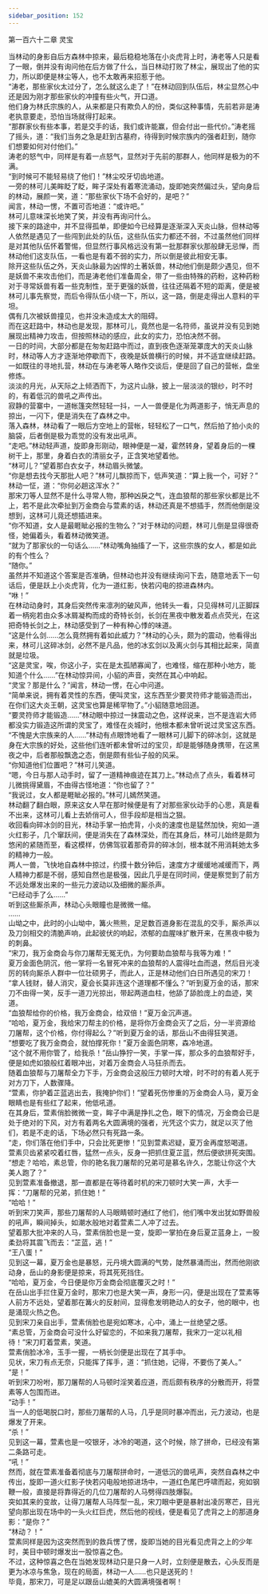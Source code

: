 ```yaml
---
sidebar_position: 152
---
```

 第一百六十二章 灵宝


当林动的身影自后方森林中掠来，最后稳稳地落在小炎虎背上时，涛老等人只是看了一眼，倒并没有询问他在后方做了什么，当日林动打败了林尘，展现出了他的实力，所以即便是林尘等人，也不太敢再来招惹于他。  
“涛老，那些家伙太过分了，怎么就这么走了！”在林动回到队伍后，林尘显然心中还是因为刚才那些家伙的冲撞有些火气，开口道。  
他们身为林氏宗族的人，从来都是只有欺负人的份，类似这种事情，先前若非是涛老执意要走，恐怕当场就得打起来。  
“那群家伙有些本事，若是交手的话，我们或许能赢，但会付出一些代价。”涛老摇了摇头，道：“我们当务之急是赶到古墓府，待得到时候宗族内的强者赶到，随你们想要如何对付他们。”  
涛老的怒气中，同样是有着一点怒气，显然对于先前的那群人，他同样是极为的不满。  
“到时候可不能轻易绕了他们！”林尘咬牙切齿地道。  
一旁的林可儿美眸眨了眨，眸子深处有着寒流涌动，旋即她突然偏过头，望向身后的林动，展颜一笑，道：“那些家伙下场不会好的，是吧？”  
闻言，林动一愣，不置可否地道：“或许吧。”  
林可儿意味深长地笑了笑，并没有再询问什么。  
接下来的路途中，并不显得孤单，即便如今已经算是逐渐深入天炎山脉，但林动等人依然是遇见了一些闯到此处的队伍，这些队伍实力都还不弱，不过虽然他们同样是对其他队伍怀着警惕，但显然行事风格远没有第一批那群家伙那般肆无忌惮，而林动他们这支队伍，一看也是有着不弱的实力，所以倒是彼此相安无事。  
除开这些队伍之外，天炎山脉最为凶悍的土著妖兽，林动他们倒是颇少遇见，但不是妖兽不来攻击他们，而是涛老他们准备周全，带了一些由特殊的药粉，这种药粉对于寻常妖兽有着一些克制性，至于更强的妖兽，往往还隔着不短的距离，便是被林可儿事先察觉，而后令得队伍小绕一下，所以，这一路，倒是走得出人意料的平坦。  
偶有几次被妖兽撞见，也并没未造成太大的阻碍。  
而在这赶路中，林动也是发现，那林可儿，竟然也是一名符师，虽说并没有见到她展现出精神力攻击，但按照林动的感应，此女的实力，恐怕决然不弱。  
一日的时间，大部分都是在匆匆赶路中而过，直到夜色逐渐笼罩庞大的天炎山脉时，林动等人方才逐渐地停歇而下，夜晚是妖兽横行的时候，并不适宜继续赶路。  
一如既往的寻地扎营，林动在与涛老等人略作交谈后，便是回了自己的营帐，盘坐修炼。  
淡淡的月光，从天际之上倾洒而下，为这片山脉，披上一层淡淡的银纱，时不时的，有着低沉的兽吼之声传出。  
寂静的营寨中，一道帐篷突然轻轻一抖，一人一兽便是化为两道影子，悄无声息的掠出，一闪下，便是消失在了森林之中。  
落入森林，林动看了一眼后方空地上的营帐，轻轻松了一口气，然后拍了拍小炎的脑袋，后者倒是极为乖觉的没有发出吼声。  
“走吧。”林动轻声道，旋即身形刚动，眼神便是一凝，霍然转身，望着身后的一棵树干上，那里，身着白衣的清丽女子，正含笑地望着他。  
“林可儿？”望着那白衣女子，林动眉头微皱。  
“你是想去找今天那批人吧？”林可儿飘掠而下，低声笑道：“算上我一个，可好？”  
林动一怔，道：“你何必趟这浑水？”  
那宋刀等人显然不是什么寻常人物，那种凶戾之气，连血狼帮的那些家伙都是比不上，若不是此次牵扯到万金商会与萱素的话，林动还真是不想插手，然而他倒是没想到，这林可儿竟还想插进来。  
“你不知道，女人是最睚眦必报的生物么？”对于林动的问题，林可儿倒是显得很奇怪，她偏着头，看着林动微笑道。  
“就为了那家伙的一句话么……”林动嘴角抽搐了一下，这些宗族的女人，都是如此的有个性么？  
“随你。”  
虽然并不知道这个答案是否准确，但林动也并没有继续询问下去，随意地丢下一句话后，便是跃上小炎虎背，化为一道红影，快若闪电的掠进森林内。  
“咻！”  
在林动动身时，其身后突然传来凛冽的破风声，他转头一看，只见得林可儿正脚踩着一柄宛若由众多冰屑凝构而成的奇特长剑，长剑在黑夜中散发着点点荧光，在这把奇特长剑之上，林动感受到了一种有种心悸的味道。  
“这是什么剑……怎么竟然拥有着如此威力？”林动的心头，颇为的震动，他看得出来，林可儿这碎冰剑，必然不是凡品，他的冰玄剑以及离火剑与其相比起来，简直就是垃圾。  
“这是灵宝，唉，你这小子，实在是太孤陋寡闻了，也难怪，缩在那种小地方，能知道个什么……”在林动惊异间，小貂的声音，突然在其心中响起。  
“灵宝？那是什么？”闻言，林动一愣，在心中问道。  
“简单来说，拥有着灵性的东西，便叫灵宝，这东西至少要灵符师才能锻造而出，在你们这大炎王朝，这灵宝也算是稀罕物了。”小貂随意地回道。  
“要灵符师才能锻造……”林动眼中掠过一抹震动之色，这样说来，岂不是连岩大师都没实力锻造这所谓的灵宝了，难怪在炎城时，他根本都未曾听说过灵宝这东西。  
“不愧是大宗族来的人……”林动有点眼馋地看了一眼林可儿脚下的碎冰剑，这就是身在大宗族的好处，这些他们连听都未曾听过的宝贝，却是能够随身携带，在这黑夜之中，后者那般飘逸之态，倒是颇有些仙子般的风采。  
“你知道他们位置吧？”林可儿笑道。  
“嗯，今日与那人动手时，留了一道精神痕迹在其刀上。”林动点了点头，看着林可儿微挑得黛眉，不由得古怪地道：“你也留了？”  
“我说过，女人都是睚眦必报的。”林可儿嫣然笑道。  
林动翻了翻白眼，原来这女人早在那时候便是有了对那些家伙动手的心思，真是看不出来，这林可儿看上去娇俏可人，但手段却是相当之狠。  
收回看向碎冰剑的目光，林动手掌一拍虎背，小炎的速度也是猛然加快，宛如一道火红影子，几个窜跃间，便是消失在了森林深处，而在其身后，林可儿始终是颇为悠闲的紧随而至，看这模样，仿佛驾驭着那奇异的碎冰剑，根本就不用消耗她太多的精神力一般。  
两人一兽，飞快地自森林中掠过，约摸十数分钟后，速度方才缓缓地减缓而下，两人精神力都是不弱，感知自然也是极强，因此几乎是在同时间，便是察觉到了前方不远处爆发出来的一些元力波动以及细微的厮杀声。  
“已经动手了么……”  
听到这些厮杀声，林动心头眼瞳也是微微一缩。  
……  
山坳之中，此时的小山坳中，篝火熊熊，足足数百道身影在混乱的交手，厮杀声以及刀剑相交的清脆声响，此起彼伏的响起，浓郁的血腥味扩散开来，在黑夜中极为的刺鼻。  
“宋刀，我万金商会与你刀屠帮无冤无仇，为何要助血狼帮与我等为难！”  
夏万金面色阴沉，他一掌将一名冒死冲来的血狼帮的人震得吐血而退，然后目光凌厉的转向厮杀人群中一位壮硕男子，而此人，正是林动他们白日所遇见的宋刀！  
“拿人钱财，替人消灾，夏会长莫非连这个道理都不懂么？”听到夏万金的话，那宋刀不由得一笑，反手一道刀光掠出，带起两道血柱，他舔了舔脸庞上的血迹，笑道。  
“血狼帮给你的价格，我万金商会，给双倍！”夏万金沉声道。  
“哈哈，夏万金，我给宋刀帮主的价格，是将你万金商会灭了之后，分一半资源给刀屠帮，这个价格，你付得起么？”听到夏万金的话，那岳山不由得狂笑道。  
“想要吃了我万金商会，就怕撑死你！”夏万金面色阴寒，森冷地道。  
“这个就不用你管了，给我杀！”岳山狰狞一笑，手掌一挥，那众多的血狼帮好手，便是如虎如狼般红着眼冲出，对着万金商会人马狂杀而去。  
随着血狼帮与刀屠帮全力下手，万金商会这般压力顿时大增，时不时的有着人死于对方刀下，人数骤降。  
“萱素，你护着芷蓝逃出去，我掩护你们！”望着死伤惨重的万金商会人马，夏万金眼睛也是有些红了起来，他低吼道。  
在其身后，萱素俏脸微微一变，眸子中满是挣扎之色，眼下的情况，万金商会已是处于绝对的下风，对方有着两名大圆满境的强者，光凭这个实力，就足以灭了他们，若是不走的话，下场必然只有死路一条。  
“走，你们落在他们手中，只会比死更惨！”见到萱素迟疑，夏万金再度怒喝道。  
萱素贝齿紧紧咬着红唇，猛然一点头，反身一把抓住夏芷蓝，然后便欲拼死突围。  
“想走？哈哈，素总管，你的艳名我刀屠帮的兄弟可是慕名许久，怎能让你这个大美人跑了？”  
见到萱素准备撤退，那一直都是在等待着时机的宋刀顿时大笑一声，大手一挥：“刀屠帮的兄弟，抓住她！”  
“哈哈！”  
听到宋刀笑声，那些刀屠帮的人马眼睛顿时通红了他们，他们嘴中发出犹如野兽般的吼声，瞬间掉头，如潮水般地对着萱素二人冲了过去。  
望着那大批冲来的人马，萱素俏脸也是一变，旋即一掌拍在身后夏芷蓝身上，一股柔劲将其震飞而去：“芷蓝，逃！”  
“王八蛋！”  
见到这一幕，夏万金也是暴怒，元丹境大圆满的气势，陡然暴涌而出，然而他刚欲动身，岳山的身影便是掠来，将其死死挡住。  
“哈哈，夏万金，今日便是你万金商会彻底覆灭之时！”  
在岳山出手拦住夏万金时，那宋刀也是大笑一声，身形一闪，便是出现在了萱素等人前方不远处，望着那在篝火的反射间，显得愈发明艳动人的女子，他的眼中，也是涌现火热之色。  
见到宋刀亲自出手，萱素俏脸也是宛如寒冰，心中，涌上一丝绝望之感。  
“素总管，万金商会可没什么好留恋的，不如来我刀屠帮，我宋刀一定以礼相待！”宋刀盯着萱素，笑道。  
萱素俏脸冰冷，玉手一握，一柄长剑便是出现在了其手中。  
见状，宋刀有点无奈，只能挥了挥手，道：“抓住她，记得，不要伤了美人。”  
“是！”  
听到宋刀吩咐，那刀屠帮的人马顿时淫笑着应道，而后颇有秩序的分散而开，将萱素等人包围而进。  
“动手！”  
当一人的低喝脱口时，那些刀屠帮的人马，几乎是同时暴冲而出，元力波动，也是爆发了开来。  
“杀！”  
见到这一幕，萱素也是一咬银牙，冰冷的喝道，这个时候，除了拼命，已经没有第二条路可走。  
“吼！”  
然而，就在萱素准备着彻底与刀屠帮拼命时，一道低沉的兽吼声，突然自森林之中传出，旋即一道火红影子快若闪电般地掠进场中，一道红色尾巴呼啸而起，宛如钢鞭一般，直接是将靠得近的几位刀屠帮的人马劈得四肢爆裂。  
突如其来的变故，让得刀屠帮人马阵型一乱，宋刀眼中更是暴射出凌厉寒芒，目光望向那出现在场中的一头火红巨虎，然后他的视线，便是看见了虎背之上的那道身影：“是你？”  
“林动？！”  
萱素同样是因为这突然而到的救兵愣了愣，旋即当她的目光看见虎背之上的少年时，美目中顿时爆发出一股惊喜之色。  
不过，这种惊喜之色在当她发现林动只是只身一人时，立刻便是散去，心头反而是更为冰凉与焦急，现在的局面，林动一人……也只是送死的！  
毕竟，那宋刀，可是足以跟岳山媲美的大圆满境强者啊！  
  
  
